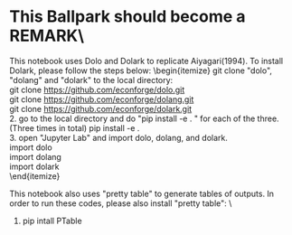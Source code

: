 # This Ballpark should become a REMARK\

This notebook uses Dolo and Dolark to replicate Aiyagari(1994). To install Dolark, please follow the steps below: 
\begin{itemize}
git clone "dolo", "dolang" and "dolark" to the local directory:\
   git clone https://github.com/econforge/dolo.git  \
   git clone https://github.com/econforge/dolang.git   \
   git clone https://github.com/econforge/dolark.git   \
2. go to the local directory and do "pip install -e . " for each of the three. (Three times in total)
   pip install -e .   \
3. open "Jupyter Lab" and import dolo, dolang, and dolark. \
   import dolo \
   import dolang \
   import dolark \
\end{itemize}

This notebook also uses "pretty table" to generate tables of outputs. In order to run these codes, please also install "pretty table":  \
1. pip intall PTable
